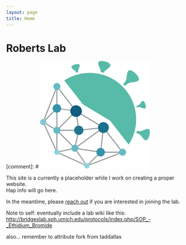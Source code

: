 ```yaml
---
layout: page
title: Home
---
```



<div class="pure-u-1-1 copy landing" markdown="1">

# Roberts Lab

[comment]: # ![logo](resources/logo2.png)

This site is a currently a placeholder while I work on creating a proper website.  
Hap info will go here. 
 

In the meantime, please [reach out](mailto:robertm2@email.sc.edu) if you are interested in joining the lab.



Note to self:  eventually include a lab wiki like this:  http://bridgeslab.sph.umich.edu/protocols/index.php/SOP_-_Ethidium_Bromide

also... remember to attribute fork from taddallas